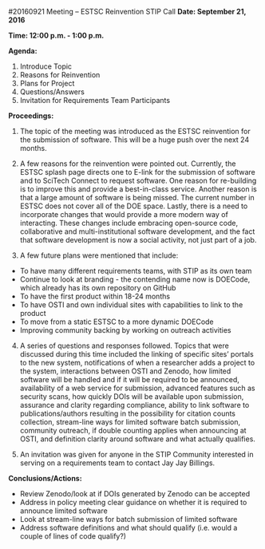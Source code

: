 #20160921 Meeting – ESTSC Reinvention STIP Call
**Date: September 21, 2016**

**Time: 12:00 p.m. - 1:00 p.m.**

**Agenda:**
  1.	Introduce Topic
  2.	Reasons for Reinvention
  3.	Plans for Project
  4.	Questions/Answers
  5.	Invitation for Requirements Team Participants 
  
**Proceedings:**
  1.	The topic of the meeting was introduced as the ESTSC reinvention for the submission of software. This will be a huge push over the next 24 months.
  
  2.	A few reasons for the reinvention were pointed out. Currently, the ESTSC splash page directs one to E-link for the submission of software and to SciTech Connect to request software. One reason for re-building is to improve this and provide a best-in-class service. Another reason is that a large amount of software is being missed. The current number in ESTSC does not cover all of the DOE space. Lastly, there is a need to incorporate changes that would provide a more modern way of interacting. These changes include embracing open-source code, collaborative and multi-institutional software development, and the fact that software development is now a social activity, not just part of a job.
  
  3.	A few future plans were mentioned that include:
   - To have many different requirements teams, with STIP as its own team
   - Continue to look at branding - the contending name now is DOECode, which already has its own repository on GitHub
   - To have the first product within 18-24 months
   - To have OSTI and own individual sites with capabilities to link to the product
   - To move from a static ESTSC to a more dynamic DOECode
   - Improving community backing by working on outreach activities

  4. A series of questions and responses followed. Topics that were discussed during this time included the linking of specific sites’ portals to the new system, notifications of when a researcher adds a project to the system, interactions between OSTI and Zenodo, how limited software will be handled and if it will be required to be announced, availability of a web service for submission, advanced features such as security scans, how quickly DOIs will be available upon submission, assurance and clarity regarding compliance, ability to link software to publications/authors resulting in the possibility for citation counts collection, stream-line ways for limited software batch submission, community outreach, if double counting applies when announcing at OSTI, and definition clarity around software and what actually qualifies.

  5.	An invitation was given for anyone in the STIP Community interested in serving on a requirements team to contact Jay Jay Billings. 
  
**Conclusions/Actions:**
  - Review Zenodo/look at if DOIs generated by Zenodo can be accepted
  - Address in policy meeting clear guidance on whether it is required to announce limited software
  - Look at stream-line ways for batch submission of limited software
  - Address software definitions and what should qualify (i.e. would a couple of lines of code qualify?)
  
  
  
